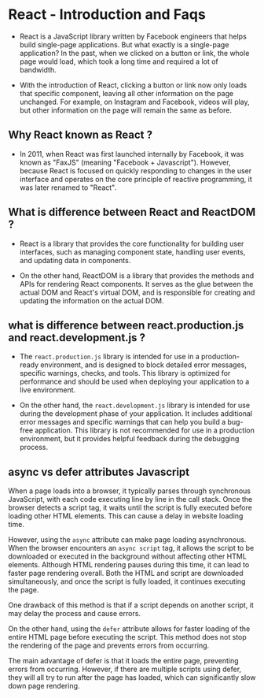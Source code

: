 # React - Introduction and Faqs

- React is a JavaScript library written by Facebook engineers that helps build single-page applications. But what exactly is a single-page application? In the past, when we clicked on a button or link, the whole page would load, which took a long time and required a lot of bandwidth.

- With the introduction of React, clicking a button or link now only loads that specific component, leaving all other information on the page unchanged. For example, on Instagram and Facebook, videos will play, but other information on the page will remain the same as before.

## Why React known as React ?

- In 2011, when React was first launched internally by Facebook, it was known as "FaxJS" (meaning "Facebook + Javascript"). However, because React is focused on quickly responding to changes in the user interface and operates on the core principle of reactive programming, it was later renamed to "React".

## What is difference between React and ReactDOM ?

- React is a library that provides the core functionality for building user interfaces, such as managing component state, handling user events, and updating data in components.

- On the other hand, ReactDOM is a library that provides the methods and APIs for rendering React components. It serves as the glue between the actual DOM and React's virtual DOM, and is responsible for creating and updating the information on the actual DOM.

## what is difference between react.production.js and react.development.js ?

- The `react.production.js` library is intended for use in a production-ready environment, and is designed to block detailed error messages, specific warnings, checks, and tools. This library is optimized for performance and should be used when deploying your application to a live environment.

- On the other hand, the `react.development.js` library is intended for use during the development phase of your application. It includes additional error messages and specific warnings that can help you build a bug-free application. This library is not recommended for use in a production environment, but it provides helpful feedback during the debugging process.

## async vs defer attributes Javascript

When a page loads into a browser, it typically parses through synchronous JavaScript, with each code executing line by line in the call stack. Once the browser detects a script tag, it waits until the script is fully executed before loading other HTML elements. This can cause a delay in website loading time.

However, using the `async` attribute can make page loading asynchronous. When the browser encounters an `async script` tag, it allows the script to be downloaded or executed in the background without affecting other HTML elements. Although HTML rendering pauses during this time, it can lead to faster page rendering overall. Both the HTML and script are downloaded simultaneously, and once the script is fully loaded, it continues executing the page.

One drawback of this method is that if a script depends on another script, it may delay the process and cause errors.

On the other hand, using the `defer` attribute allows for faster loading of the entire HTML page before executing the script. This method does not stop the rendering of the page and prevents errors from occurring.

The main advantage of defer is that it loads the entire page, preventing errors from occurring. However, if there are multiple scripts using defer, they will all try to run after the page has loaded, which can significantly slow down page rendering.
